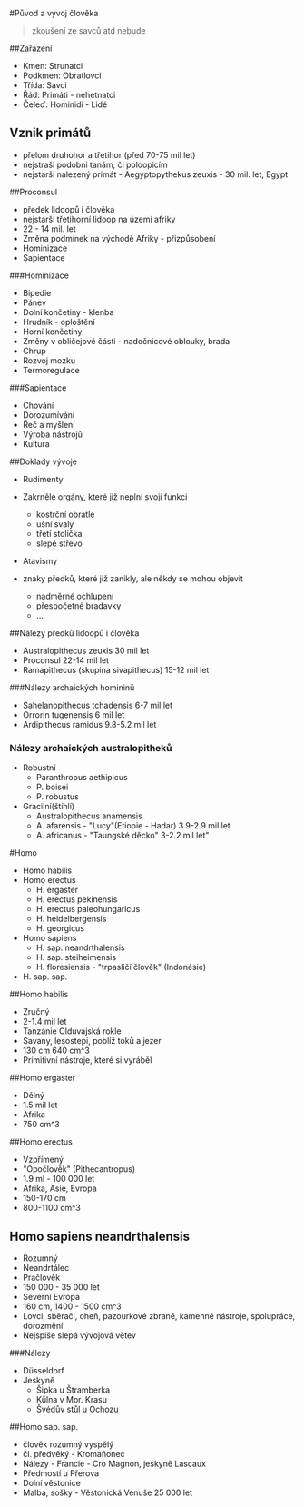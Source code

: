 



#Původ a vývoj člověka

> zkoušení ze savců atd nebude

##Zařazení
* Kmen: Strunatci
* Podkmen: Obratlovci
* Třída: Savci
* Řád: Primáti - nehetnatci
* Čeleď: Hominidi - Lidé

## Vznik primátů
* přelom druhohor a třetihor (před 70-75 mil let)
* nejstraši podobni tanám, či poloopicím
* nejstarší nalezený primát - Aegyptopythekus zeuxis - 30 mil. let, Egypt

##Proconsul
* předek lidoopů i člověka
* nejstarší třetihorní lidoop na území afriky
* 22 - 14 mil. let
* Změna podmínek na východě Afriky - přizpůsobení
* Hominizace
* Sapientace

###Hominizace
* Bipedie
* Pánev
* Dolní končetiny - klenba
* Hrudník - oploštění
* Horní končetiny
* Změny v obličejové části - nadočnicové oblouky, brada
* Chrup
* Rozvoj mozku
* Termoregulace

###Sapientace
* Chování
* Dorozumívání
* Řeč a myšlení
* Výroba nástrojů
* Kultura

##Doklady vývoje
* Rudimenty
 * Zakrnělé orgány, které již neplní svoji funkci
     * kostrční obratle
     * ušní svaly
     * třetí stolička
     * slepé střevo

* Atavismy
 * znaky předků, které již zanikly, ale někdy se mohou objevit
      * nadměrné ochlupení
      * přespočetné bradavky
      * ...
    
##Nálezy předků lidoopů i člověka
* Australopithecus zeuxis 30 mil let
* Proconsul 22-14 mil let
* Ramapithecus (skupina sivapithecus) 15-12 mil let

###Nálezy archaických homininů
* Sahelanopithecus tchadensis 6-7 mil let
* Orrorin tugenensis 6 mil let
* Ardipithecus ramidus 9.8-5.2 mil let

### Nálezy archaických australopitheků
* Robustní
    * Paranthropus aethipicus
    * P. boisei
    * P. robustus
* Gracilní(štíhlí)
    * Australopithecus anamensis
    * A. afarensis - "Lucy"(Etiopie - Hadar) 3.9-2.9 mil let
    * A. africanus - "Taungské děcko" 3-2.2 mil let"

#Homo
* Homo habilis
* Homo erectus
    * H. ergaster
    * H. erectus pekinensis
    * H. erectus paleohungaricus
    * H. heidelbergensis
    * H. georgicus
* Homo sapiens
    * H. sap. neandrthalensis
    * H. sap. steiheimensis
    * H. floresiensis - "trpasličí člověk" (Indonésie)
* H. sap. sap.

##Homo habilis
* Zručný
* 2-1.4 mil let
* Tanzánie Olduvajská rokle
* Savany, lesostepi, poblíž toků a jezer
* 130 cm 640 cm^3
* Primitivní nástroje, které si vyráběl

##Homo ergaster
* Dělný
* 1.5 mil let
* Afrika
* 750 cm^3

##Homo erectus
* Vzpřímený
* "Opočlověk" (Pithecantropus)
* 1.9 ml - 100 000 let
* Afrika,  Asie, Evropa
* 150-170 cm
* 800-1100 cm^3

## Homo sapiens neandrthalensis
* Rozumný
* Neandrtálec
* Pračlověk
* 150 000 - 35 000 let
* Severní Evropa
* 160 cm, 1400 - 1500 cm^3
* Lovci, sběrači, oheň, pazourkové zbraně, kamenné nástroje, spolupráce, dorozmění
* Nejspíše slepá vývojová větev

###Nálezy
* Düsseldorf
* Jeskyně
    * Šipka u Štramberka
    * Kůlna v Mor. Krasu
    * Švédův stůl u Ochozu

##Homo sap. sap.
* člověk rozumný vyspělý
* čl. předvěký - Kromaňonec
* Nálezy - Francie - Cro Magnon, jeskyně Lascaux
* Předmostí u Přerova
* Dolní věstonice
* Malba, sošky - Věstonická Venuše 25 000 let